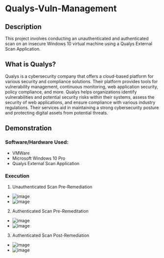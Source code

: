 # Qualys-Vuln-Management

## Description
This project involves conducting an unauthenticated and authenticated scan on an insecure Windows 10 virtual machine using a Qualys External Scan Application.

## What is Qualys?
Qualys is a cybersecurity company that offers a cloud-based platform for various security and compliance solutions. Their platform provides tools for vulnerability management, continuous monitoring, web application security, policy compliance, and more. Qualys helps organizations identify vulnerabilities and potential security risks within their systems, assess the security of web applications, and ensure compliance with various industry regulations. Their services aid in maintaining a strong cybersecurity posture and protecting digital assets from potential threats.

## Demonstration

### Software/Hardware Used: 
- VMWare
- Microsoft Windows 10 Pro
- Qualys External Scan Application

### Execution
1. Unauthenticated Scan Pre-Remediation
  - ![image](https://github.com/nigelamoss/Qualys-Vuln-Management/assets/91230399/3ce54337-099a-4bc2-be96-9a7f1a9354d8)
  - ![image](https://github.com/nigelamoss/Qualys-Vuln-Management/assets/91230399/bd8b313c-f2b4-49b2-8db9-20a48d4e3cff)

2. Authenticated Scan Pre-Remeditation
  - ![image](https://github.com/nigelamoss/Qualys-Vuln-Management/assets/91230399/03946b80-7481-456b-9f61-ae47a03552a3)
  - ![image](https://github.com/nigelamoss/Qualys-Vuln-Management/assets/91230399/2d70f146-3670-4e03-b444-7db663fe0a51)

3. Authenticated Scan Post-Remediation
  - ![image](https://github.com/nigelamoss/Qualys-Vuln-Management/assets/91230399/85f8a56a-bc85-43dd-a1de-4fbaf7ed3e11)
  - ![image](https://github.com/nigelamoss/Qualys-Vuln-Management/assets/91230399/54ee677b-b57f-4d30-96f3-91fa92faf230)
